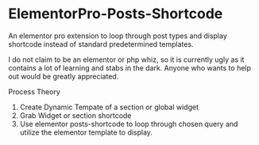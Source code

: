 # ElementorPro-Posts-Shortcode
An elementor pro extension to loop through post types and display shortcode instead of standard predetermined templates.

I do not claim to be an elementor or php whiz, so it is currently ugly as it contains a lot of learning and stabs in the dark.
Anyone who wants to help out would be greatly appreciated.

Process Theory
1) Create Dynamic Tempate of a section or global widget
2) Grab Widget or section shortcode
3) Use elementor posts-shortcode to loop through chosen query and utilize the elementor template to display.
